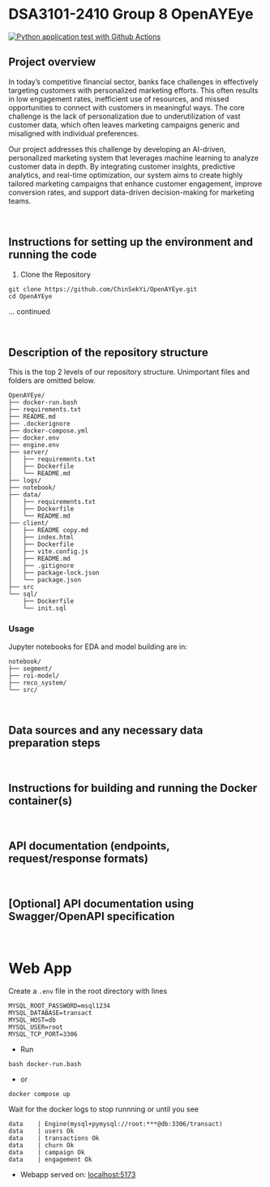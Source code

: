 # DSA3101-2410 Group 8 OpenAYEye
[![Python application test with Github Actions](https://github.com/ChinSekYi/OpenAYEye/actions/workflows/main.yml/badge.svg)](https://github.com/ChinSekYi/OpenAYEye/actions/workflows/main.yml)

## Project overview
In today’s competitive financial sector, banks face challenges in effectively targeting customers with personalized marketing efforts. This often results in low engagement rates, inefficient use of resources, and missed opportunities to connect with customers in meaningful ways. The core challenge is the lack of personalization due to underutilization of vast customer data, which often leaves marketing campaigns generic and misaligned with individual preferences.

Our project addresses this challenge by developing an AI-driven, personalized marketing system that leverages machine learning to analyze customer data in depth. By integrating customer insights, predictive analytics, and real-time optimization, our system aims to create highly tailored marketing campaigns that enhance customer engagement, improve conversion rates, and support data-driven decision-making for marketing teams.

<br>

## Instructions for setting up the environment and running the code
1. Clone the Repository
```
git clone https://github.com/ChinSekYi/OpenAYEye.git
cd OpenAYEye
```

... continued

<br>

## Description of the repository structure
This is the top 2 levels of our repository structure. Unimportant files and folders are omitted below. 
```
OpenAYEye/
├── docker-run.bash
├── requirements.txt
├── README.md
├── .dockerignore
├── docker-compose.yml
├── docker.env
├── engine.env
├── server/
│   ├── requirements.txt
│   ├── Dockerfile
│   └── README.md
├── logs/
├── notebook/
├── data/
│   ├── requirements.txt
│   ├── Dockerfile
│   └── README.md
├── client/
│   ├── README copy.md
│   ├── index.html
│   ├── Dockerfile
│   ├── vite.config.js
│   ├── README.md
│   ├── .gitignore
│   ├── package-lock.json
│   └── package.json
├── src
└── sql/
    ├── Dockerfile
    └── init.sql
```

### Usage

Jupyter notebooks for EDA and model building are in:
```
notebook/
├── segment/
├── roi-model/
├── reco_system/
└── src/
```

<br>

## Data sources and any necessary data preparation steps

<br>

## Instructions for building and running the Docker container(s)

<br>

## API documentation (endpoints, request/response formats)

<br>

## [Optional] API documentation using Swagger/OpenAPI specification

<br>

# Web App
Create a `.env` file in the root directory with lines

```{bash}
MYSQL_ROOT_PASSWORD=msql1234
MYSQL_DATABASE=transact
MYSQL_HOST=db
MYSQL_USER=root
MYSQL_TCP_PORT=3306
```


- Run
```{bash}
bash docker-run.bash
```

- or 

```{bash}
docker compose up
```

Wait for the docker logs to stop runnning or until you see
```{docker}
data    | Engine(mysql+pymysql://root:***@db:3306/transact)
data    | users Ok
data    | transactions Ok
data    | churn Ok
data    | campaign Ok
data    | engagement Ok
```

- Webapp served on: [localhost:5173](http://localhost:5173)

